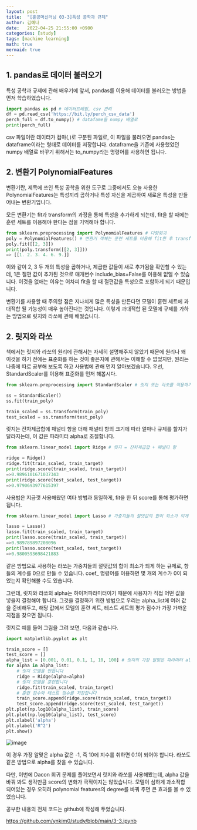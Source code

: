 ```yaml
---
layout: post
title:  "[혼공머신러닝 03-3]특성 공학과 규제"
author: 김예나
date:   2022-04-25 21:55:00 +0900
categories: [study]
tags: [machine learning]
math: true
mermaid: true
---
```

  

## 1\. pandas로 데이터 불러오기


특성 공학과 규제에 관해 배우기에 앞서, pandas를 이용해 데이터를 불러오는 방법을 먼저 학습하였습니다.


```python
import pandas as pd # 데이터프레임, csv 관리
df = pd.read_csv('https://bit.ly/perch_csv_data')
perch_full = df.to_numpy() # datafame을 numpy 배열로
print(perch_full)
```


csv 파일이란 데이터가 컴마(,)로 구분된 파일로, 이 파일을 불러오면 pandas는 dataframe이라는 형태로 데이터를 저장합니다. dataframe을 기존에 사용했었던 numpy 배열로 바꾸기 위해서는 to_numpy라는 명령어를 사용하면 됩니다.


## 2\. 변환기 PolynomialFeatures


변환기란, 제목에 쓰인 특성 공학을 위한 도구로 그중에서도 오늘 사용한 PolynomialFeatures는 특성끼리 곱하거나 특성 자신을 제곱하여 새로운 특성을 만들어내는 변환기입니다.


모든 변환기는 fit과 transform의 과정을 통해 특성을 추가하게 되는데, fit을 할 때에는 훈련 세트를 이용해야 한다는 점을 기억해야 합니다.


```python
from sklearn.preprocessing import PolynomialFeatures # 다항회귀
poly = PolynomialFeatures() # 변환기 객체는 훈련 세트를 이용해 fit한 후 transform하는 동일한 메서드로 구성
poly.fit([[2, 3]])
print(poly.transform([[2, 3]]))
=> [[1. 2. 3. 4. 6. 9.]]
```


이와 같이 2, 3 두 개의 특성을 곱하거나, 제곱한 값들이 새로 추가됨을 확인할 수 있는데, 1은 절편 값이 추가된 것으로 매개변수 include_bias=False를 이용해 없앨 수 있습니다. 이것을 없애는 이유는 어차피 fit을 할 때 절편값을 특성으로 포함하게 되기 때문입니다.


변환기를 사용할 때 주의할 점은 지나치게 많은 특성을 만든다면 모델이 훈련 세트에 과대적합 될 가능성이 매우 높아진다는 것입니다. 이렇게 과대적합 된 모델에 규제를 가하는 방법으로 릿지와 라쏘에 관해 배웠습니다.


## 2\. 릿지와 라쏘


책에서는 릿지와 라쏘의 원리에 관해서는 자세히 설명해주지 않았기 때문에 원리나 왜 이것을 하기 전에는 표준화를 하는 것이 좋은지에 관해서는 이해할 수 없었지만, 원리는 나중에 따로 공부해 보도록 하고 사용법에 관해 먼저 알아보겠습니다. 우선, StandardScaler를 이용해 표준화를 먼저 해봅시다.


```python
from sklearn.preprocessing import StandardScaler # 릿지 또는 라쏘를 적용하기 전에 스케일을 맞춰줄 것

ss = StandardScaler()
ss.fit(train_poly)

train_scaled = ss.transform(train_poly)
test_scaled = ss.transform(test_poly)
```


릿지는 잔차제곱합에 패널티 항을 더해 패널티 항의 크기에 따라 얼마나 규제를 할지가 달라지는데, 이 값은 파라미터 alpha로 조절합니다.


```python
from sklearn.linear_model import Ridge # 릿지 = 잔차제곱합 + 패널티 항

ridge = Ridge()
ridge.fit(train_scaled, train_target)
print(ridge.score(train_scaled, train_target))
=>0.9896101671037343
print(ridge.score(test_scaled, test_target))
=>0.9790693977615397
```


사용법은 지금껏 사용해왔던 여타 방법과 동일하게, fit을 한 뒤 score를 통해 평가하면 됩니다.


```python
from sklearn.linear_model import Lasso # 가중치들의 절댓값의 합이 최소가 되게 하는 규제

lasso = Lasso()
lasso.fit(train_scaled, train_target)
print(lasso.score(train_scaled, train_target))
=>0.989789897208096
print(lasso.score(test_scaled, test_target))
=>0.9800593698421883
```

같은 방법으로 사용하는 라쏘는 가중치들의 절댓값의 합이 최소가 되게 하는 규제로, 항들의 계수를 0으로 만들 수 있습니다. coef_ 명령어를 이용하면 몇 개의 계수가 0이 되었는지 확인해볼 수도 있습니다.


그런데, 릿지와 라쏘의 alpha는 하이퍼파라미터이기 때문에 사용자가 직접 어떤 값을 넣을지 결정해야 합니다. 그것을 결정하기 위한 방법으로 우리는 alpha_list에 여러 값을 준비해두고, 해당 값에서 모델의 훈련 세트, 테스트 세트의 평가 점수가 가장 가까운 지점을 찾으면 됩니다.


릿지로 예를 들어 그림을 그려 보면, 다음과 같습니다.


```python
import matplotlib.pyplot as plt

train_score = []
test_score = []
alpha_list = [0.001, 0.01, 0.1, 1, 10, 100] # 릿지의 가장 알맞은 파라미터 alpha 찾기
for alpha in alpha_list:
    # 릿지 모델을 만듭니다
    ridge = Ridge(alpha=alpha)
    # 릿지 모델을 훈련합니다
    ridge.fit(train_scaled, train_target)
    # 훈련 점수와 테스트 점수를 저장합니다
    train_score.append(ridge.score(train_scaled, train_target))
    test_score.append(ridge.score(test_scaled, test_target))
plt.plot(np.log10(alpha_list), train_score)
plt.plot(np.log10(alpha_list), test_score)
plt.xlabel('alpha')
plt.ylabel('R^2')
plt.show()
```


![image](https://user-images.githubusercontent.com/80688900/165102600-595800b2-b938-411b-b79e-f705a1bf35f9.png)


이 경우 가장 알맞은 alpha 값은 -1, 즉 10에 지수를 취하면 0.1이 되어야 합니다. 라쏘도 같은 방법으로 alpha를 찾을 수 있습니다.


다만, 이번에 Dacon 회귀 문제를 풀어보면서 릿지와 라쏘를 사용해봤는데, alpha 값을 바꿔 봐도 생각만큼 score의 변화가 극적이지는 않았습니다. 모델이 심하게 과소적합 되어있는 경우 오히려 polynomial features의 degree를 바꿔 주면 큰 효과를 볼 수 있었습니다.


공부한 내용의 전체 코드는 github에 작성해 두었습니다.

<https://github.com/ynkim0/study/blob/main/3-3.ipynb>